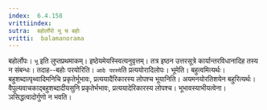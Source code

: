 ```yaml
---
index:  6.4.158
vrittiindex: 
sutra:  बहोर्लोपो भू च बहोः
vritti:  balamanorama 
---
```


बहोर्लोपः। `भू` इति लुप्तप्रथमाकम्। इष्ठेयमेयस्स्वित्यनुवृत्तम्। तत्र इष्ठन उत्तरसूत्रे कार्यान्तरविधानादिह तस्य न संबन्धः। तदाह--बहोः परयोरिति। `आदेः परस्ये`ति प्रत्ययोरादिलोपः। भूमेति। बहुत्वमित्यर्थः। बहुशब्दात्पृथ्वादिमनिचि प्रकृतेर्भूभावः, प्रत्ययादैरिकारस्य लोपश्च भूयानिति। अयमनयोरतिशयेन बहुरित्यर्थः। वैपुल्यवाचकाद्बहुशब्दादीयसुनि प्रकृतेर्भभावः, प्रत्ययादेरिकारस्य लोपश्च। भूभावस्याभीयत्वेना।ञसिद्धत्वादोर्गुणो न भवति।

